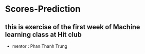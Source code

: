 # Scores-Prediction
## this is exercise of the first week of Machine learning class at Hit club
- mentor : Phan Thanh Trung
